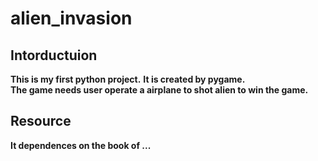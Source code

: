 # alien_invasion
## Intorductuion
**This is my first python project.**
**It is created by pygame.**
</br>
**The game needs user operate a airplane to shot alien to win the game.**

## Resource
**It dependences on the book of ...**